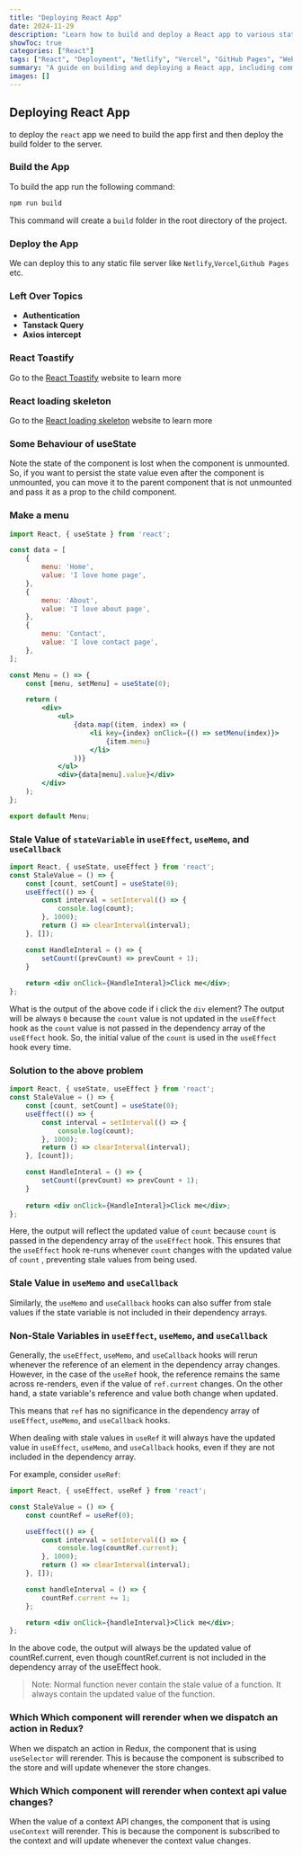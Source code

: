 ```yaml
---
title: "Deploying React App"
date: 2024-11-29
description: "Learn how to build and deploy a React app to various static file servers like Netlify, Vercel, and GitHub Pages."
showToc: true
categories: ["React"]
tags: ["React", "Deployment", "Netlify", "Vercel", "GitHub Pages", "Web Development"]
summary: "A guide on building and deploying a React app, including commands and server options."
images: []
---
```


## Deploying React App
to deploy the `react` app we need to build the app first and then deploy the build folder to the server.

### Build the App
To build the app run the following command:
```bash
npm run build
```
This command will create a `build` folder in the root directory of the project.


### Deploy the App
We can deploy this to any static file server like `Netlify`,`Vercel`,`Github Pages` etc.

### Left Over Topics
- **Authentication**
- **Tanstack Query**
- **Axios intercept**


### React Toastify
Go to the [React Toastify](https://fkhadra.github.io/react-toastify/introduction/) website to learn more

### React loading skeleton
Go to the [React loading skeleton](https://www.npmjs.com/package/react-loading-skeleton) website to learn more


### Some Behaviour of useState
Note the state of the component is lost when the component is unmounted. So, if you want to persist the state value even after the component is unmounted, you can move it to the parent component that is not unmounted and pass it as a prop to the child component.

### Make a menu 

```jsx
import React, { useState } from 'react';

const data = [
    {
        menu: 'Home',
        value: 'I love home page',
    },
    {
        menu: 'About',
        value: 'I love about page',
    },
    {
        menu: 'Contact',
        value: 'I love contact page',
    },
];

const Menu = () => {
    const [menu, setMenu] = useState(0);

    return (
        <div>
            <ul>
                {data.map((item, index) => (
                    <li key={index} onClick={() => setMenu(index)}>
                        {item.menu}
                    </li>
                ))}
            </ul>
            <div>{data[menu].value}</div>
        </div>
    );
};

export default Menu;
```


###  Stale Value of `stateVariable` in `useEffect`, `useMemo`, and `useCallback`

```jsx
import React, { useState, useEffect } from 'react';
const StaleValue = () => {
    const [count, setCount] = useState(0);
    useEffect(() => {
        const interval = setInterval(() => {
            console.log(count);
        }, 1000);
        return () => clearInterval(interval);
    }, []); 

    const HandleInteral = () => {
        setCount((prevCount) => prevCount + 1);
    }
    
    return <div onClick={HandleInteral}>Click me</div>;
};
```

What is the output of the above code if i click the `div` element?
The output will be always `0`  because the `count` value is not updated in the `useEffect` hook as the `count` value is not passed in the dependency array of the `useEffect` hook. So, the initial value of the `count` is used in the `useEffect` hook every time.



### Solution to the above problem
```jsx
import React, { useState, useEffect } from 'react';
const StaleValue = () => {
    const [count, setCount] = useState(0);
    useEffect(() => {
        const interval = setInterval(() => {
            console.log(count);
        }, 1000);
        return () => clearInterval(interval);
    }, [count]); 

    const HandleInteral = () => {
        setCount((prevCount) => prevCount + 1);
    }
    
    return <div onClick={HandleInteral}>Click me</div>;
};

```
Here, the output will reflect the updated value of `count` because `count` is passed in the dependency array of the `useEffect` hook. This ensures that the `useEffect` hook re-runs whenever `count` changes with the updated value of `count` , preventing stale values from being used.



### Stale Value in `useMemo` and `useCallback`

Similarly, the `useMemo` and `useCallback` hooks can also suffer from stale values if the state variable is not included in their dependency arrays.


### Non-Stale Variables in `useEffect`, `useMemo`, and `useCallback`

Generally, the `useEffect`, `useMemo`, and `useCallback` hooks will rerun whenever the reference of an element in the dependency array changes. However, in the case of the `useRef` hook, the reference remains the same across re-renders, even if the value of `ref.current` changes. On the other hand, a state variable's reference and value both change when updated.

This means that `ref` has no significance in the dependency array of `useEffect`, `useMemo`, and `useCallback` hooks.

When dealing with stale values in `useRef` it  will always have the updated value in `useEffect`, `useMemo`, and `useCallback` hooks, even if they are not included in the dependency array.

For example, consider `useRef`:

```jsx
import React, { useEffect, useRef } from 'react';

const StaleValue = () => {
    const countRef = useRef(0);

    useEffect(() => {
        const interval = setInterval(() => {
            console.log(countRef.current);
        }, 1000);
        return () => clearInterval(interval);
    }, []);

    const handleInterval = () => {
        countRef.current += 1;
    };

    return <div onClick={handleInterval}>Click me</div>;
};
```
In the above code, the output will always be the updated value of countRef.current, even though countRef.current is not included in the dependency array of the useEffect hook.


> Note: Normal function never contain the stale value of a function. It always contain the updated value of the function.



### Which Which component will rerender when we dispatch an action in Redux?
When we dispatch an action in Redux, the component that is using `useSelector` will rerender. This is because the component is subscribed to the store and will update whenever the store changes.

### Which Which component will rerender when context api value changes?
When the value of a context API changes, the component that is using `useContext` will rerender. This is because the component is subscribed to the context and will update whenever the context value changes.

